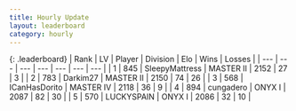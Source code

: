 ```yaml
---
title: Hourly Update
layout: leaderboard
category: hourly
---
```


{: .leaderboard}
| Rank | LV | Player | Division | Elo | Wins | Losses |
| --- | --- | --- | --- | --- | --- | --- |
| <span data-change="0">1</span> | 845 | <span title="ID: 153129">SleepyMattress</span> | MASTER II | <span data-change="0">2152</span> | <span data-change="0">27</span> | <span data-change="0">3</span> |
| <span data-change="0">2</span> | 783 | <span title="ID: 694036">Darkim27</span> | MASTER II | <span data-change="0">2150</span> | <span data-change="0">74</span> | <span data-change="0">26</span> |
| <span data-change="0">3</span> | 568 | <span title="ID: 415713">ICanHasDorito</span> | MASTER IV | <span data-change="11">2118</span> | <span data-change="2">36</span> | <span data-change="0">9</span> |
| <span data-change="0">4</span> | 894 | <span title="ID: 54134">cungadero</span> | ONYX I | <span data-change="0">2087</span> | <span data-change="0">82</span> | <span data-change="0">30</span> |
| <span data-change="1">5</span> | 570 | <span title="ID: 623829">LUCKYSPAIN</span> | ONYX I | <span data-change="28">2086</span> | <span data-change="2">32</span> | <span data-change="0">10</span> |